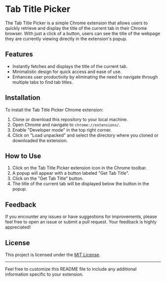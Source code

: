 # Tab Title Picker

The Tab Title Picker is a simple Chrome extension that allows users to quickly retrieve and display the title of the current tab in their Chrome browser. With just a click of a button, users can see the title of the webpage they are currently viewing directly in the extension's popup.

## Features

- Instantly fetches and displays the title of the current tab.
- Minimalistic design for quick access and ease of use.
- Enhances user productivity by eliminating the need to navigate through multiple tabs to find tab titles.

## Installation

To install the Tab Title Picker Chrome extension:

1. Clone or download this repository to your local machine.
2. Open Chrome and navigate to `chrome://extensions/`.
3. Enable "Developer mode" in the top right corner.
4. Click on "Load unpacked" and select the directory where you cloned or downloaded the extension.

## How to Use

1. Click on the Tab Title Picker extension icon in the Chrome toolbar.
2. A popup will appear with a button labeled "Get Tab Title".
3. Click on the "Get Tab Title" button.
4. The title of the current tab will be displayed below the button in the popup.

## Feedback

If you encounter any issues or have suggestions for improvements, please feel free to open an issue or submit a pull request. Your feedback is highly appreciated!

## License

This project is licensed under the [MIT License](LICENSE).

---

Feel free to customize this README file to include any additional information specific to your extension.
